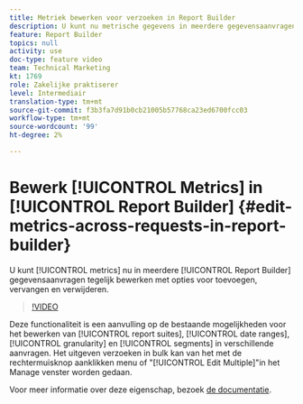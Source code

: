 ```yaml
---
title: Metriek bewerken voor verzoeken in Report Builder
description: U kunt nu metrische gegevens in meerdere gegevensaanvragen voor Report Builder tegelijk bewerken met de opties voor toevoegen, vervangen en verwijderen.
feature: Report Builder
topics: null
activity: use
doc-type: feature video
team: Technical Marketing
kt: 1769
role: Zakelijke praktiserer
level: Intermediair
translation-type: tm+mt
source-git-commit: f3b3fa7d91b0cb21005b57768ca23ed6700fcc03
workflow-type: tm+mt
source-wordcount: '99'
ht-degree: 2%

---
```



# Bewerk [!UICONTROL Metrics] in [!UICONTROL Report Builder] {#edit-metrics-across-requests-in-report-builder}

U kunt [!UICONTROL metrics] nu in meerdere [!UICONTROL Report Builder] gegevensaanvragen tegelijk bewerken met opties voor toevoegen, vervangen en verwijderen.

>[!VIDEO](https://video.tv.adobe.com/v/23547/?quality=12)

Deze functionaliteit is een aanvulling op de bestaande mogelijkheden voor het bewerken van [!UICONTROL report suites], [!UICONTROL date ranges], [!UICONTROL granularity] en [!UICONTROL segments] in verschillende aanvragen. Het uitgeven verzoeken in bulk kan van het met de rechtermuisknop aanklikken menu of &quot;[!UICONTROL Edit Multiple]&quot;in het Manage venster worden gedaan.

Voor meer informatie over deze eigenschap, bezoek [de documentatie](https://marketing.adobe.com/resources/help/en_US/arb/edit_multiple_metrics.html).
